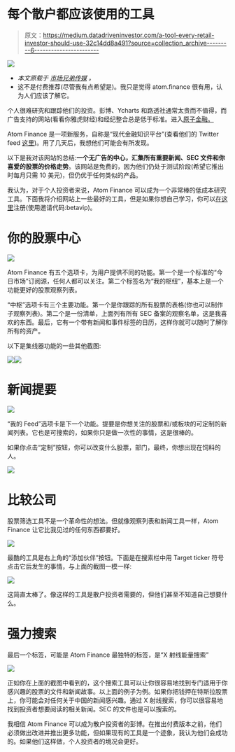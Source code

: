 # 每个散户都应该使用的工具

> 原文：<https://medium.datadriveninvestor.com/a-tool-every-retail-investor-should-use-32c14dd8a491?source=collection_archive---------6----------------------->

![](img/982c6fbf812b36b358842792d10b4c50.png)

*   *本文原载于* [*市场兄弟传媒*](https://marketbrothersmedia.com/a-tool-every-retail-investor-should-use/) *。*
*   这不是付费推荐(尽管我有点希望是)。我只是觉得 atom.finance 很有用，认为人们应该了解它。

个人很难研究和跟踪他们的投资。彭博、Ycharts 和路透社通常太贵而不值得，而广告支持的网站(看看你雅虎财经)和经纪整合总是低于标准。进入[原子金融。](https://atom.finance/)

Atom Finance 是一项新服务，自称是“现代金融知识平台”(查看他们的 Twitter feed [这里](https://twitter.com/atom_finance))。用了几天后，我想他们可能会有所发现。

以下是我对该网站的总结:**一个无广告的中心，汇集所有重要新闻、SEC 文件和你喜爱的股票的价格走势**。该网站是免费的，因为他们仍处于测试阶段(希望它推出时每月只需 10 美元)，但仍优于任何类似的产品。

我认为，对于个人投资者来说，Atom Finance 可以成为一个非常棒的低成本研究工具。下面我将介绍网站上一些最好的工具，但是如果你想自己学习，你可以[在这里](https://atom.finance/)注册(使用邀请代码:betavip)。

# 你的股票中心

![](img/5fbb59a8ae4bcf3df122bb0c27564034.png)

Atom Finance 有五个选项卡，为用户提供不同的功能。第一个是一个标准的“今日市场”订阅源，任何人都可以关注。第二个标签名为“我的枢纽”，基本上是一个功能更好的股票观察列表。

“中枢”选项卡有三个主要功能。第一个是你跟踪的所有股票的表格(你也可以制作子观察列表)。第二个是一份清单，上面列有所有 SEC 备案的观察名单，这是我喜欢的东西。最后，它有一个带有新闻和事件标签的日历，这样你就可以随时了解你所有的资产。

以下是集线器功能的一些其他截图:

![](img/e4dd4af065cb9fbd3d638db3ad48d454.png)![](img/0446a75ab6970588d713cead788e39cf.png)

# 新闻提要

![](img/36ce4b641d26fd496864b5b8e2137949.png)

“我的 Feed”选项卡是下一个功能。提要是你想关注的股票和/或板块的可定制的新闻列表。它也是可搜索的，如果你只是做一次性的事情，这是很棒的。

如果你点击“定制”按钮，你可以改变什么股票，部门，最终，你想出现在饲料的人。

![](img/581ec6e6602ccbeebf2874df4e863c79.png)

# 比较公司

股票筛选工具不是一个革命性的想法。但就像观察列表和新闻工具一样，Atom Finance 让它比我见过的任何东西都要好。

![](img/8ef44fcda7f290e64c42a675234a468f.png)

最酷的工具是右上角的“添加伙伴”按钮。下面是在搜索栏中用 Target ticker 符号点击它后发生的事情，与上面的截图一模一样:

![](img/b8da8490bc508c902d566b6adbf11e63.png)

这简直太棒了。像这样的工具是散户投资者需要的，但他们甚至不知道自己想要什么。

# 强力搜索

最后一个标签，可能是 Atom Finance 最独特的标签，是“X 射线能量搜索”

![](img/14b3c5db4acb5e5e9e26b5aa488c849e.png)

正如你在上面的截图中看到的，这个搜索工具可以让你很容易地找到专门适用于你感兴趣的股票的文件和新闻故事。以上面的例子为例。如果你把钱押在特斯拉股票上，你可能会对任何关于中国的新闻感兴趣。通过 X 射线搜索，你可以很容易地找到投资者想要阅读的相关新闻。SEC 的文件也是可以搜索的。

我相信 Atom Finance 可以成为散户投资者的彭博。在推出付费版本之前，他们必须做出改进并推出更多功能，但如果现有的工具是一个迹象，我认为他们会成功的。如果他们这样做，个人投资者的境况会更好。